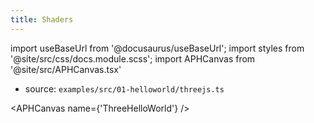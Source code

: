 ```yaml
---
title: Shaders
---
```


import useBaseUrl from '@docusaurus/useBaseUrl';
import styles from '@site/src/css/docs.module.scss';
import APHCanvas from '@site/src/APHCanvas.tsx'

- source: `examples/src/01-helloworld/threejs.ts`


<APHCanvas name={'ThreeHelloWorld'} />

